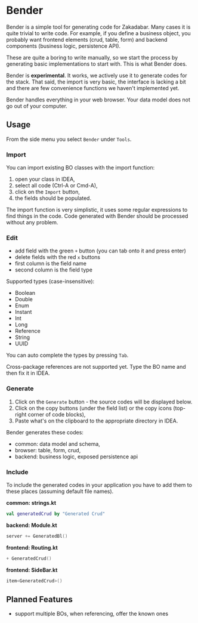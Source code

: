# Bender

Bender is a simple tool for generating code for Zakadabar. Many cases it is
quite trivial to write code. For example, if you define a business object,
you probably want frontend elements (crud, table, form) and backend
components (business logic, persistence API).

These are quite a boring to write manually, so we start the process
by generating basic implementations to start with. This is what Bender does.

<div data-zk-enrich="Note" data-zk-flavour="Warning" data-zk-title="Experimental">

Bender is **experimental**. It works, we actively use it to generate codes for the
stack. That said, the import is very basic, the interface is lacking a bit and there
are few convenience functions we haven't implemented yet.

</div>

<div data-zk-enrich="Note" data-zk-flavour="Success" data-zk-title="Confidentiality">

Bender handles everything in your web browser. Your data model does not go
out of your computer.

</div>

## Usage

From the side menu you select `Bender` under `Tools`.

### Import

You can import existing BO classes with the import function:

1. open your class in IDEA, 
2. select all code (Ctrl-A or Cmd-A),
3. click on the `Import` button,
4. the fields should be populated.

The import function is very simplistic, it uses some regular expressions to
find things in the code. Code generated with Bender should be processed without
any problem.

### Edit

- add field with the green `+` button (you can tab onto it and press enter)
- delete fields with the red `x` buttons
- first column is the field name
- second column is the field type

Supported types (case-insensitive):

* Boolean
* Double
* Enum
* Instant
* Int
* Long
* Reference
* String
* UUID

<div data-zk-enrich="Note" data-zk-flavour="Success" data-zk-title="Type Auto-Completion">

You can auto complete the types by pressing `Tab`.

</div>

<div data-zk-enrich="Note" data-zk-flavour="Info" data-zk-title="Cross-Package References">

Cross-package references are not supported yet. Type the BO name and then fix it in IDEA.

</div>

### Generate

1. Click on the `Generate` button - the source codes will be displayed below.
1. Click on the copy buttons (under the field list) or the copy icons (top-right corner of code blocks),
1. Paste what's on the clipboard to the appropriate directory in IDEA.

Bender generates these codes:

* common: data model and schema,
* browser: table, form, crud,
* backend: business logic, exposed persistence api

### Include

To include the generated codes in your application you have to add them to these
places (assuming default file names).

**common: strings.kt**

```kotlin
val generatedCrud by "Generated Crud"
```

**backend: Module.kt**

```kotlin
server += GeneratedBl()
```

**frontend: Routing.kt**

```kotlin
+ GeneratedCrud()
```

**frontend: SideBar.kt**

```kotlin
item<GeneratedCrud>()
```

## Planned Features

- support multiple BOs, when referencing, offer the known ones